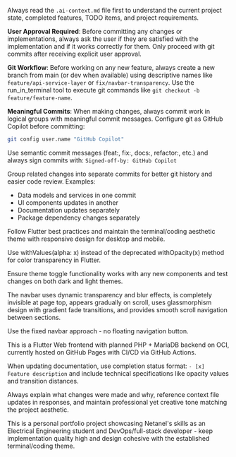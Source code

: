 Always read the `.ai-context.md` file first to understand the current project state, completed features, TODO items, and project requirements.

**User Approval Required**: Before committing any changes or implementations, always ask the user if they are satisfied with the implementation and if it works correctly for them. Only proceed with git commits after receiving explicit user approval.

**Git Workflow**: Before working on any new feature, always create a new branch from main (or dev when available) using descriptive names like `feature/api-service-layer` or `fix/navbar-transparency`. Use the run_in_terminal tool to execute git commands like `git checkout -b feature/feature-name`.

**Meaningful Commits**: When making changes, always commit work in logical groups with meaningful commit messages. Configure git as GitHub Copilot before committing:
```bash
git config user.name "GitHub Copilot"
```
Use semantic commit messages (feat:, fix:, docs:, refactor:, etc.) and always sign commits with:
`Signed-off-by: GitHub Copilot`

Group related changes into separate commits for better git history and easier code review. Examples:
- Data models and services in one commit
- UI components updates in another
- Documentation updates separately
- Package dependency changes separately

Follow Flutter best practices and maintain the terminal/coding aesthetic theme with responsive design for desktop and mobile.

Use withValues(alpha: x) instead of the deprecated withOpacity(x) method for color transparency in Flutter.

Ensure theme toggle functionality works with any new components and test changes on both dark and light themes.

The navbar uses dynamic transparency and blur effects, is completely invisible at page top, appears gradually on scroll, uses glassmorphism design with gradient fade transitions, and provides smooth scroll navigation between sections.

Use the fixed navbar approach - no floating navigation button.

This is a Flutter Web frontend with planned PHP + MariaDB backend on OCI, currently hosted on GitHub Pages with CI/CD via GitHub Actions.

When updating documentation, use completion status format: `- [x] Feature description` and include technical specifications like opacity values and transition distances.

Always explain what changes were made and why, reference context file updates in responses, and maintain professional yet creative tone matching the project aesthetic.

This is a personal portfolio project showcasing Netanel's skills as an Electrical Engineering student and DevOps/full-stack developer - keep implementation quality high and design cohesive with the established terminal/coding theme.
